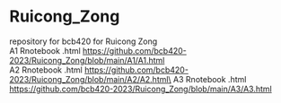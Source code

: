 # Ruicong_Zong
repository for bcb420 for Ruicong Zong\
A1 Rnotebook .html https://github.com/bcb420-2023/Ruicong_Zong/blob/main/A1/A1.html \
A2 Rnotebook .html https://github.com/bcb420-2023/Ruicong_Zong/blob/main/A2/A2.html\
A3 Rnotebook .html https://github.com/bcb420-2023/Ruicong_Zong/blob/main/A3/A3.html
